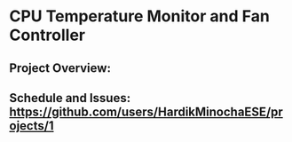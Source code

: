 # CPU Temperature Monitor and Fan Controller

## Project Overview: 

## Schedule and Issues: https://github.com/users/HardikMinochaESE/projects/1
